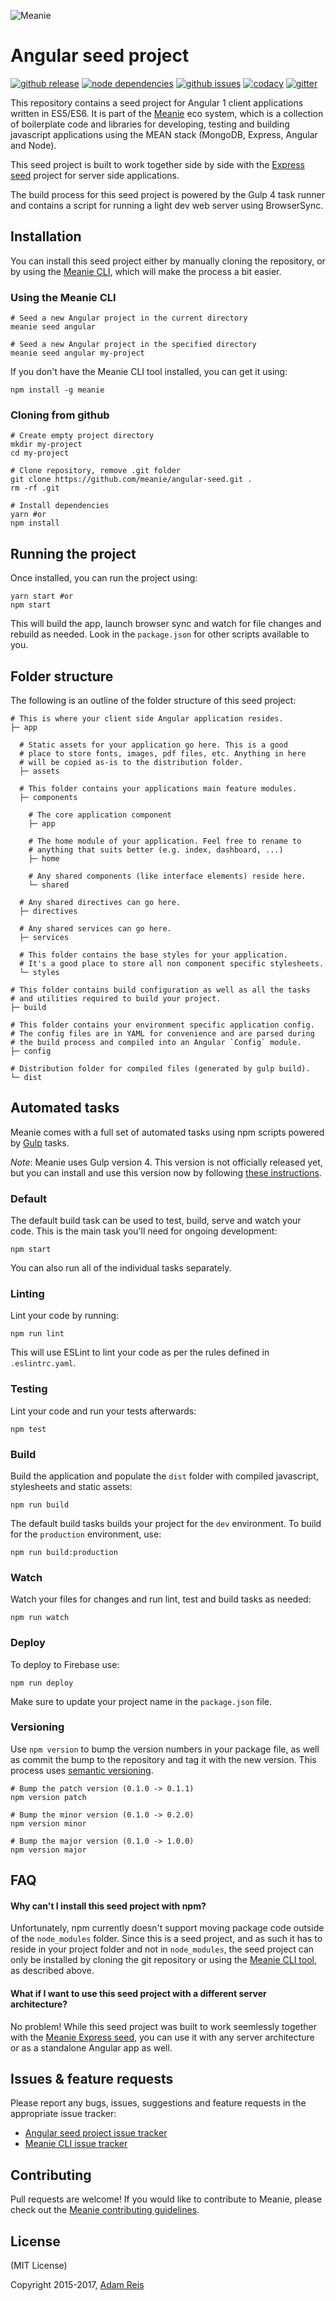 ![Meanie](https://raw.githubusercontent.com/meanie/meanie/master/meanie-logo-full.png)

# Angular seed project

[![github release](https://img.shields.io/github/release/meanie/angular-seed.svg)](https://github.com/meanie/angular-seed/releases)
[![node dependencies](https://david-dm.org/meanie/angular-seed.svg)](https://david-dm.org/meanie/angular-seed)
[![github issues](https://img.shields.io/github/issues/meanie/angular-seed.svg)](https://github.com/meanie/angular-seed/issues)
[![codacy](https://img.shields.io/codacy/e7834f33fcb24ee9a390a3872794d078.svg)](https://www.codacy.com/app/meanie/angular-seed)
[![gitter](https://img.shields.io/badge/gitter-join%20chat%20%E2%86%92-brightgreen.svg)](https://gitter.im/meanie/meanie?utm_source=badge&utm_medium=badge&utm_campaign=pr-badge&utm_content=badge)

This repository contains a seed project for Angular 1 client applications written in ES5/ES6. It is part of the [Meanie](https://github.com/meanie/meanie) eco system, which is a collection of boilerplate code and libraries for developing, testing and building javascript applications using the MEAN stack (MongoDB, Express, Angular and Node).

This seed project is built to work together side by side with the [Express seed](https://github.com/meanie/express-seed) project for server side applications.

The build process for this seed project is powered by the Gulp 4 task runner and contains a script for running a light dev web server using BrowserSync.

## Installation
You can install this seed project either by manually cloning the repository, or by using the [Meanie CLI](https://www.npmjs.com/package/meanie), which will make the process a bit easier.

### Using the Meanie CLI
```shell
# Seed a new Angular project in the current directory
meanie seed angular

# Seed a new Angular project in the specified directory
meanie seed angular my-project
```

If you don't have the Meanie CLI tool installed, you can get it using:

```shell
npm install -g meanie
```

### Cloning from github
```shell
# Create empty project directory
mkdir my-project
cd my-project

# Clone repository, remove .git folder
git clone https://github.com/meanie/angular-seed.git .
rm -rf .git

# Install dependencies
yarn #or
npm install
```

## Running the project
Once installed, you can run the project using:

```shell
yarn start #or
npm start
```

This will build the app, launch browser sync and watch for file changes and rebuild as needed. Look in the `package.json` for other scripts available to you.

## Folder structure

The following is an outline of the folder structure of this seed project:

```shell
# This is where your client side Angular application resides.
├─ app

  # Static assets for your application go here. This is a good
  # place to store fonts, images, pdf files, etc. Anything in here
  # will be copied as-is to the distribution folder.
  ├─ assets

  # This folder contains your applications main feature modules.
  ├─ components

    # The core application component
    ├─ app

    # The home module of your application. Feel free to rename to
    # anything that suits better (e.g. index, dashboard, ...)
    ├─ home

    # Any shared components (like interface elements) reside here.
    └─ shared

  # Any shared directives can go here.
  ├─ directives

  # Any shared services can go here.
  ├─ services

  # This folder contains the base styles for your application.
  # It's a good place to store all non component specific stylesheets.
  └─ styles

# This folder contains build configuration as well as all the tasks
# and utilities required to build your project.
├─ build

# This folder contains your environment specific application config.
# The config files are in YAML for convenience and are parsed during
# the build process and compiled into an Angular `Config` module.
├─ config

# Distribution folder for compiled files (generated by gulp build).
└─ dist
```

## Automated tasks

Meanie comes with a full set of automated tasks using npm scripts powered by [Gulp](http://gulpjs.com/) tasks.

*Note*: Meanie uses Gulp version 4. This version is not officially released yet, but you can install and use this version now by following [these instructions](http://demisx.github.io/gulp4/2015/01/15/install-gulp4.html).

### Default
The default build task can be used to test, build, serve and watch your code. This is the main task you'll need for ongoing development:
```shell
npm start
```

You can also run all of the individual tasks separately.

### Linting
Lint your code by running:
```shell
npm run lint
```

This will use ESLint to lint your code as per the rules defined in `.eslintrc.yaml`.

### Testing
Lint your code and run your tests afterwards:
```shell
npm test
```

### Build
Build the application and populate the `dist` folder with compiled javascript, stylesheets and static assets:
```shell
npm run build
```

The default build tasks builds your project for the `dev` environment. To build for the `production` environment, use:
```shell
npm run build:production
```

### Watch
Watch your files for changes and run lint, test and build tasks as needed:
```shell
npm run watch
```

### Deploy
To deploy to Firebase use:
```shell
npm run deploy
```

Make sure to update your project name in the `package.json` file.

### Versioning
Use `npm version` to bump the version numbers in your package file, as well as commit the bump to the repository and tag it with the new version. This process uses [semantic versioning](https://github.com/npm/node-semver).

```shell
# Bump the patch version (0.1.0 -> 0.1.1)
npm version patch

# Bump the minor version (0.1.0 -> 0.2.0)
npm version minor

# Bump the major version (0.1.0 -> 1.0.0)
npm version major
```

## FAQ

#### Why can't I install this seed project with npm?

Unfortunately, npm currently doesn't support moving package code outside of the `node_modules` folder. Since this is a seed project, and as such it has to reside in your project folder and not in `node_modules`, the seed project can only be installed by cloning the git repository or using the [Meanie CLI tool](https://github.com/meanie/meanie), as described above.

#### What if I want to use this seed project with a different server architecture?

No problem! While this seed project was built to work seemlessly together with the [Meanie Express seed](https://github.com/meanie/express-seed), you can use it with any server architecture or as a standalone Angular app as well.

## Issues & feature requests

Please report any bugs, issues, suggestions and feature requests in the appropriate issue tracker:
* [Angular seed project issue tracker](https://github.com/meanie/angular-seed/issues)
* [Meanie CLI issue tracker](https://github.com/meanie/meanie/issues)

## Contributing

Pull requests are welcome! If you would like to contribute to Meanie, please check out the [Meanie contributing guidelines](https://github.com/meanie/meanie/blob/master/CONTRIBUTING.md).

## License

(MIT License)

Copyright 2015-2017, [Adam Reis](http://adam.reis.nz)
